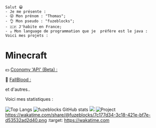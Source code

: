 ```
Salut 😁
- Je me présente :
- 😜 Mon prénom : "Thomas";
- 👌 Mon pseudo : "fuzeblocks";
- 🇨🇵 J'habite en France;
- ☕ Mon language de programmation que je  préfère est le java :
Voici mes projets :
```
# Minecraft 
💵 [Cconomy 'API' (Beta) :](https://github.com/fuzeblocks/Cconomy)

🏥 [FallBlood :](https://github.com/fuzeblocks/FallBlood) 

et d'autres..

Voici mes statistiques :

![Top Langs](https://github-readme-stats.vercel.app/api/top-langs/?username=fuzeblocks&layout=compact)
![fuzeblocks GitHub stats](https://github-readme-stats.vercel.app/api?username=fuzeblocks&show_icons=true&theme=dark)
![](https://komarev.com/ghpvc/?username=fuzeblocks)
![Project](https://wakatime.com/share/@fuzeblocks/5e74bcae-91ae-4a57-8924-413becb56c7d.svg) https://wakatime.com/share/@fuzeblocks/7c177d34-3c18-421e-bf7e-d53532ad2d40.png
    :target: https://wakatime.com
